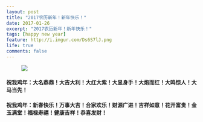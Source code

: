 ```yaml
---
layout: post
title: "2017农历新年！新年快乐！"
date: 2017-01-26
excerpt: "2017农历新年！新年快乐！"
tags: [happy new year]
feature: http://i.imgur.com/Ds6S7lJ.png
life: true
comments: false
---
```

<figure>
	<a href="{{ site.staticUrl }}/image/jpg/newyear.jpg"><img src="{{ site.staticUrl }}/image/jpg/newyear.jpg"></a>
</figure>

#### 祝我鸡年：大名鼎鼎！大吉大利！大红大紫！大显身手！大炮而红！大鸣惊人！大马当先！

#### 祝我鸡年：新春快乐！万事大吉！合家欢乐！财源广进！吉祥如意！花开富贵！金玉满堂！福禄寿禧！健康吉祥！恭喜发财！
